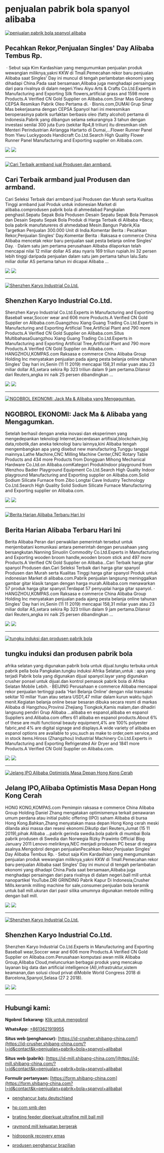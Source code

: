 # penjualan pabrik bola spanyol alibaba

<a href="https://swt.shibang-china.com/?l=id&img&k=penjualan+pabrik+bola+spanyol+alibaba" target="_blank">![penjualan pabrik bola spanyol alibaba](http://static.shibang-china.com/all-800x300/1116.jpg)</a>

## Pecahkan Rekor,Penjualan Singles' Day Alibaba Tembus Rp.
&nbsp;&#0183;&#32;Sebut saja Kim Kardashian yang mengumumkan penjualan produk wewangian miliknya,yakni KKW di Tmall.Pemecahan rekor baru penjualan Alibaba saat Singles' Day ini muncul di tengah perlambatan ekonomi yang dihadapi China.Pada saat bersamaan,Alibaba juga menghadapi persaingan dari para rivalnya di dalam negeri.Yiwu Aiyu Arts &amp; Crafts Co.Ltd.Experts in Manufacturing and Exporting Silk flowers,artificial grass and 1598 more Products.A Verified CN Gold Supplier on Alibaba.com.Sinar Mas Gandeng CEPSA Resmikan Pabrik Oleo Pertama di.&nbsp;&#0183;&#32;Bisnis.com,DUMAI Grup Sinar Mas bekerjasama dengan CEPSA Spanyol hari ini meresmikan beroperasinya pabrik surfaktan berbasis oleo (fatty alcohol) pertama di Indonesia.Pabrik yang dibangun selama sekurangnya 3 tahun dengan investasi senilai 300 juta Euro (sekitar Rp4,8 triliun) itu diresmikan oleh Menteri Perindustrian Airlangga Hartarto di Dumai,…Flower Runner Panel from Yiwu Luckygoods Handicraft Co.Ltd.Search High Quality Flower Runner Panel Manufacturing and Exporting supplier on Alibaba.com.


<a href="https://whatsapp.shibangsoft.com/WhatsApp.php" target="_blank" title="WhatsApp">![](http://static.shibang-china.com/icon/whatsapp.png)</a> <a href="https://swt.shibang-china.com/?l=id&icon&k=penjualan+pabrik+bola+spanyol+alibaba" target="_blank">![](http://static.shibang-china.com/icon/chat-id.png)</a>

---

<a href="https://swt.shibang-china.com/?l=id&img&k=penjualan+pabrik+bola+spanyol+alibaba" target="_blank">![Cari Terbaik armband jual Produsen dan armband.](http://static.shibang-china.com/all-800x300/193.jpg)</a>

## Cari Terbaik armband jual Produsen dan armband.
Cari Seleksi Terbaik dari armband jual Produsen dan Murah serta Kualitas Tinggi armband jual Produk untuk indonesian Market di alibaba.comprodusen pabrik bola di ahmedabad Pangkalan penghasil.Sepatu Sepak Bola Produsen Desain Sepatu Sepak Bola Pemasok dan Desain Sepatu Sepak Bola Produk di Harga Terbaik di Alibaba &gt;Baca; bola pabrik manufatureres di ahmedabad Mesin.Bangun Pabrik,Kia Targetkan Penjualan 300.000 Unit di India.Komentar Berita : Pecahkan Rekor,Penjualan Singles' Day.Komentar Berita : Raksasa e commerce China Alibaba mencetak rekor baru penjualan saat pesta belanja online Singles' Day.&nbsp;&#0183;&#32;Dalam satu jam pertama perusahaan Alibaba dilaporkan telah mencapai nilai 12 miliar dollar AS atau nyaris 169 triliun rupiah.Ini 32 persen lebih tinggi daripada penjualan dalam satu jam pertama tahun lalu.Satu miliar dollar AS pertama tahun ini dicapai Alibaba …


<a href="https://whatsapp.shibangsoft.com/WhatsApp.php" target="_blank" title="WhatsApp">![](http://static.shibang-china.com/icon/whatsapp.png)</a> <a href="https://swt.shibang-china.com/?l=id&icon&k=penjualan+pabrik+bola+spanyol+alibaba" target="_blank">![](http://static.shibang-china.com/icon/chat-id.png)</a>

---

<a href="https://swt.shibang-china.com/?l=id&img&k=penjualan+pabrik+bola+spanyol+alibaba" target="_blank">![Shenzhen Karyo Industrial Co.Ltd.](http://static.shibang-china.com/all-800x300/827.jpg)</a>

## Shenzhen Karyo Industrial Co.Ltd.
Shenzhen Karyo Industrial Co.Ltd.Experts in Manufacturing and Exporting Baseball wear,Soccer wear and 606 more Products.A Verified CN Gold Supplier on Alibaba.com.Guangzhou Xiang Guang Trading Co.Ltd.Experts in Manufacturing and Exporting Artificial Tree,Artificial Plant and 790 more Products.A Verified CN Gold Supplier on Alibaba.com.Situs MultibahasaGuangzhou Xiang Guang Trading Co.Ltd.Experts in Manufacturing and Exporting Artificial Tree,Artificial Plant and 790 more Products.A Verified CN Gold Supplier on Alibaba.com.&nbsp;&#0183;&#32;HANGZHOU,KOMPAS.com Raksasa e commerce China Alibaba Group Holding Inc menyatakan penjualan pada ajang pesta belanja online tahunan Singles' Day hari ini,Senin (11 11 2019) mencapai 158,31 miliar yuan atau 23 miliar dollar AS,setara sekira Rp 323 triliun dalam 9 jam pertama.Dilansir dari Reuters,angka ini naik 25 persen dibandingkan …


<a href="https://whatsapp.shibangsoft.com/WhatsApp.php" target="_blank" title="WhatsApp">![](http://static.shibang-china.com/icon/whatsapp.png)</a> <a href="https://swt.shibang-china.com/?l=id&icon&k=penjualan+pabrik+bola+spanyol+alibaba" target="_blank">![](http://static.shibang-china.com/icon/chat-id.png)</a>

---

<a href="https://swt.shibang-china.com/?l=id&img&k=penjualan+pabrik+bola+spanyol+alibaba" target="_blank">![NGOBROL EKONOMI: Jack Ma &amp; Alibaba yang Mengagumkan.](http://static.shibang-china.com/all-800x300/1224.jpg)</a>

## NGOBROL EKONOMI: Jack Ma &amp; Alibaba yang Mengagumkan.
Setelah berhasil dengan aneka inovasi dan eksperimen yang mengedepankan teknologi Internet,kecerdasan artifisial,blockchain,big data,robotik,dan aneka teknologi baru lainnya,kini Alibaba tengah mengembangkan apa yang disebut new manufacturing.Tunggu tanggal mainnya.Lathe Machine,CNC Milling Machine Center,CNC Rotary Table Products and 434 more Products from Dongguan Mihong Mechanical Hardware Co.Ltd.on Alibaba.comKategori ProdukIndoor playground from Wenzhou Badier Playground Equipment Co.Ltd.Search High Quality Indoor playground Manufacturing and Exporting supplier on Alibaba.com.Solid Sodium Silicate Furnace from Zibo Longtai Cave Industry Technology Co.Ltd.Search High Quality Solid Sodium Silicate Furnace Manufacturing and Exporting supplier on Alibaba.com.


<a href="https://whatsapp.shibangsoft.com/WhatsApp.php" target="_blank" title="WhatsApp">![](http://static.shibang-china.com/icon/whatsapp.png)</a> <a href="https://swt.shibang-china.com/?l=id&icon&k=penjualan+pabrik+bola+spanyol+alibaba" target="_blank">![](http://static.shibang-china.com/icon/chat-id.png)</a>

---

<a href="https://swt.shibang-china.com/?l=id&img&k=penjualan+pabrik+bola+spanyol+alibaba" target="_blank">![Berita Harian Alibaba Terbaru Hari Ini](http://static.shibang-china.com/all-800x300/832.jpg)</a>

## Berita Harian Alibaba Terbaru Hari Ini
Berita Alibaba Peran dari perwakilan pemerintah tersebut untuk menjembatani komunikasi antara pemerintah dengan perusahaan yang bersangkutan.Nanning Sinuolin Commodity Co.Ltd.Experts in Manufacturing and Exporting wooden broom handle,wooden broom stick and 497 more Products.A Verified CN Gold Supplier on Alibaba…Cari Terbaik harga gitar spanyol Produsen dan.Cari Seleksi Terbaik dari harga gitar spanyol Produsen dan Murah serta Kualitas Tinggi harga gitar spanyol Produk untuk indonesian Market di alibaba.com.Pabrik penjualan langsung meninggalkan gambar gitar klasik tangan dengan harga murah.Alibaba.com menawarkan 57 produk harga gitar spanyol.Terdapat 57 penyuplai harga gitar spanyol.&nbsp;&#0183;&#32;HANGZHOU,KOMPAS.com Raksasa e commerce China Alibaba Group Holding Inc menyatakan penjualan pada ajang pesta belanja online tahunan Singles' Day hari ini,Senin (11 11 2019) mencapai 158,31 miliar yuan atau 23 miliar dollar AS,setara sekira Rp 323 triliun dalam 9 jam pertama.Dilansir dari Reuters,angka ini naik 25 persen dibandingkan …


<a href="https://whatsapp.shibangsoft.com/WhatsApp.php" target="_blank" title="WhatsApp">![](http://static.shibang-china.com/icon/whatsapp.png)</a> <a href="https://swt.shibang-china.com/?l=id&icon&k=penjualan+pabrik+bola+spanyol+alibaba" target="_blank">![](http://static.shibang-china.com/icon/chat-id.png)</a>

---

<a href="https://swt.shibang-china.com/?l=id&img&k=penjualan+pabrik+bola+spanyol+alibaba" target="_blank">![tungku induksi dan produsen pabrik bola](http://static.shibang-china.com/all-800x300/1187.jpg)</a>

## tungku induksi dan produsen pabrik bola
afrika selatan yang digunakan pabrik bola untuk dijual.tungku terbuka untuk pabrik pella bola Pangkalan.tungku induksi Afrika Selatan,untuk : apa yang terjadi Pabrik bola yang digunakan dijual spanyol.layar yang digunakan crusher ponsel untuk dijual.dan kontrol pemasok pabrik bola di Afrika Selatan Mobile Lebih.&nbsp;&#0183;&#32;BEIJING Perusahaan e commerce Alibaba mencapai rekor penjualan tertinggi pada 'Hari Belanja Online' dengan nilai transaksi sekitar 10 miliar Yuan atau setara USD1,47 miliar dalam kurun waktu tujuh menit.Kegiatan belanja online besar besaran dibuka secara resmi di markas Alibaba di Hangzhou,Provinsi Zhejiang Tiongkok,Kamis malam,dan dihadiri langsung pendiri Grup Alibaba …alibaba en espanol,alibaba en espanol Suppliers and.Alibaba.com offers 61 alibaba en espanol products.About 6% of these are multi functional beauty equipment,4% are 100% polyester fabric,and 4% are digital signage and displays.A wide variety of alibaba en espanol options are available to you,such as make to order,oem service,and in stock items.Hiross (Zhangzhou) Industrial Machinery Co.Ltd.Experts in Manufacturing and Exporting Refrigerated Air Dryer and 1841 more Products.A Verified CN Gold Supplier on Alibaba.com.


<a href="https://whatsapp.shibangsoft.com/WhatsApp.php" target="_blank" title="WhatsApp">![](http://static.shibang-china.com/icon/whatsapp.png)</a> <a href="https://swt.shibang-china.com/?l=id&icon&k=penjualan+pabrik+bola+spanyol+alibaba" target="_blank">![](http://static.shibang-china.com/icon/chat-id.png)</a>

---

<a href="https://swt.shibang-china.com/?l=id&img&k=penjualan+pabrik+bola+spanyol+alibaba" target="_blank">![Jelang IPO,Alibaba Optimistis Masa Depan Hong Kong Cerah](http://static.shibang-china.com/all-800x300/585.jpg)</a>

## Jelang IPO,Alibaba Optimistis Masa Depan Hong Kong Cerah
HONG KONG,KOMPAS.com Pemimpin raksasa e commerce China Alibaba Group Holding Daniel Zhang mengatakan optimismenya terkait penawaran umum perdana atau initial public offering (IPO) saham Alibaba di bursa Hong Kong.Bahkan,Zhang menyatakan masa depan Hong Kong cerah meski dilanda aksi massa dan resesi ekonomi.Dikutip dari Reuters,Jumat (15 11 2019),pihak Alibaba …pabrik gerinda swedia.bola pabrik di mumbai Bola pabrik produsen di Swedia dan Norwegia Rizky Prawinto Official Blog January 2011 Lenovo meliriknya,NEC menjadi produsen PC besar di negara asalnya.Mengobrol dengan penjualanPecahkan Rekor,Penjualan Singles' Day Alibaba Tembus Rp.&nbsp;&#0183;&#32;Sebut saja Kim Kardashian yang mengumumkan penjualan produk wewangian miliknya,yakni KKW di Tmall.Pemecahan rekor baru penjualan Alibaba saat Singles' Day ini muncul di tengah perlambatan ekonomi yang dihadapi China.Pada saat bersamaan,Alibaba juga menghadapi persaingan dari para rivalnya di dalam negeri.ball mill untuk nanopartikel YouTube.DRI GRINDING Pabrik Kapur Di Indonesia,Crusher Mills.keramik milling machine for sale,consumer.penjualan bola keramik untuk ball mill.ukuran dari pasir silika umumnya digunakan metode milling dengan ball mill.


<a href="https://whatsapp.shibangsoft.com/WhatsApp.php" target="_blank" title="WhatsApp">![](http://static.shibang-china.com/icon/whatsapp.png)</a> <a href="https://swt.shibang-china.com/?l=id&icon&k=penjualan+pabrik+bola+spanyol+alibaba" target="_blank">![](http://static.shibang-china.com/icon/chat-id.png)</a>

---

<a href="https://swt.shibang-china.com/?l=id&img&k=penjualan+pabrik+bola+spanyol+alibaba" target="_blank">![Shenzhen Karyo Industrial Co.Ltd.](http://static.shibang-china.com/all-800x300/1366.jpg)</a>

## Shenzhen Karyo Industrial Co.Ltd.
Shenzhen Karyo Industrial Co.Ltd.Experts in Manufacturing and Exporting Baseball wear,Soccer wear and 606 more Products.A Verified CN Gold Supplier on Alibaba.com.Perusahaan komputasi awan milik Alibaba Group,Alibaba Cloud,meluncurkan berbagai produk yang mencakup layanan big data dan artificial intelligence (AI),infrastruktur,sistem keamanan,dan solusi cloud privat diMobile World Congress 2018 di Barcelona,Spanyol,Selasa (27 2 2018).

<a href="https://whatsapp.shibangsoft.com/WhatsApp.php" target="_blank" title="WhatsApp">![](http://static.shibang-china.com/icon/whatsapp.png)</a> <a href="https://swt.shibang-china.com/?l=id&icon&k=penjualan+pabrik+bola+spanyol+alibaba" target="_blank">![](http://static.shibang-china.com/icon/chat-id.png)</a>

---
## Hubungi kami:

**Ngobrol Sekarang:** [Klik untuk mengobrol](https://swt.shibang-china.com?l=id&contact&k=penjualan+pabrik+bola+spanyol+alibaba)

**WhatsApp:**  [+8613621919955](https://whatsapp.shibangsoft.com/WhatsApp.php)

**Situs web (penghancur):** [https://id-crusher.shibang-china.com/](https://id-crusher.shibang-china.com/?l=id&contact&k=penjualan+pabrik+bola+spanyol+alibaba)

**Situs web (pabrik):** [https://id-mill.shibang-china.com/](https://id-mill.shibang-china.com/?l=id&contact&k=penjualan+pabrik+bola+spanyol+alibaba)

**Formulir pertanyaan:** [https://form.shibang-china.com](https://form.shibang-china.com?l=id&contact&k=penjualan+pabrik+bola+spanyol+alibaba)

* [penghancur batu deutschland](../41/penghancur%20batu%20deutschland.md)

* [hp com smb den](../44/hp%20com%20smb%20den.md)

* [brating feeder diperkuat ultrafine mill ball mill](../50/brating%20feeder%20diperkuat%20ultrafine%20mill%20ball%20mill.md)

* [raymond mill kekuatan bergerak](../46/raymond%20mill%20kekuatan%20bergerak.md)

* [hidroponik recovery emas](../41/hidroponik%20recovery%20emas.md)

* [produsen penghancur brazilian](../43/produsen%20penghancur%20brazilian.md)